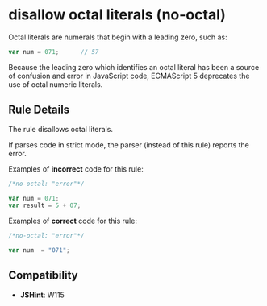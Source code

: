 # disallow octal literals (no-octal)

Octal literals are numerals that begin with a leading zero, such as:

```js
var num = 071;      // 57
```

Because the leading zero which identifies an octal literal has been a source of confusion and error in JavaScript code, ECMAScript 5 deprecates the use of octal numeric literals.

## Rule Details

The rule disallows octal literals.

If parses code in strict mode, the parser (instead of this rule) reports the error.

Examples of **incorrect** code for this rule:

```js
/*no-octal: "error"*/

var num = 071;
var result = 5 + 07;
```

Examples of **correct** code for this rule:

```js
/*no-octal: "error"*/

var num  = "071";
```

## Compatibility

* **JSHint**: W115
